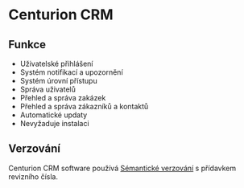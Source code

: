 # Centurion CRM

## Funkce
* Uživatelské přihlášení
* Systém notifikací a upozornění
* Systém úrovní přístupu
* Správa uživatelů
* Přehled a správa zakázek
* Přehled a správa zákazníků a kontaktů
* Automatické updaty
* Nevyžaduje instalaci

## Verzování

Centurion CRM software používá [Sémantické verzování](https://semver.org/) s přídavkem revizního čísla.
